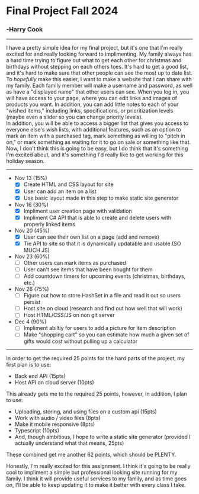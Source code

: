 # Final Project Fall 2024
### -Harry Cook
---
I have a pretty simple idea for my final project, but it's one that I'm really excited for and really looking forward to implimenting. My family always has a hard time trying to figure out what to get each other for christmas and birthdays without stepping on each others toes. It's hard to get a good list, and it's hard to make sure that other people can see the most up to date list.\
To *hopefully* make this easier, I want to make a website that I can share with my family. Each family member will make a username and password, as well as have a "displayed name" that other users can see. When you log in, you will have access to your page, where you can edit links and images of products you want. In addition, you can add little notes to each of your "wished items," including links, specifications, or prioritization levels (maybe even a slider so you can change priority levels).\
In addition, you will be able to access a bigger list that gives you access to everyone else's wish lists, with additional features, such as an option to mark an item with a purchased tag, mark something as willing to "pitch in on," or mark something as waiting for it to go on sale or something like that.\
Now, I don't think this is going to be easy, but I do think that it's something I'm excited about, and it's something I'd really like to get working for this holiday season.

---
* Nov 13 (15%)
     - [X] Create HTML and CSS layout for site
     - [X] User can add an item on a list
     - [X] Use basic layout made in this step to make static site generator
* Nov 16 (30%)
    - [X] Impliment user creation page with validation
    - [X] Impliment C# API that is able to create and delete users with properly linked items
* Nov 20 (45%)
    - [X] User can see their own list on a page (add and remove)
    - [X] Tie API to site so that it is dynamically updatable and usable (SO MUCH JS)
* Nov 23 (60%)
    - [ ] Other users can mark items as purchased
    - [ ] User can't see items that have been bought for them
    - [ ] Add countdown timers for upcoming events (christmas, birthdays, etc.)
* Nov 26 (75%)
    - [ ] Figure out how to store HashSet in a file and read it out so users persist
    - [ ] Host site on cloud (research and find out how well that will work)
    - [ ] Host HTML/CSS/JS on non git server
* Dec 4 (90%)
    - [ ] Impliment abiltiy for users to add a picture for item description
    - [ ] Make "shopping cart" so you can estimate how much a given set of gifts would cost without pulling up a calculator
---

In order to get the required 25 points for the hard parts of the project, my first plan is to use:
* Back end API (15pts)
* Host API on cloud server (10pts)

This already gets me to the required 25 points, however, in addition, I plan to use:
* Uploading, storing, and using files on a custom api (15pts)
* Work with audio / video files (8pts)
* Make it mobile responsive (8pts)
* Typescript (10pts)
* And, though ambitious, I hope to write a static site generator (provided I actually understand what that means, 25pts)

These combined get me another 62 points, which should be PLENTY.

Honestly, I'm really excited for this assignment. I think it's going to be really cool to impliment a simple but professional looking site running for my family. I think it will provide useful services to my family, and as time goes on, I'll be able to keep updating it to make it better with every class I take.

<!-- Local storage not Cookie -->